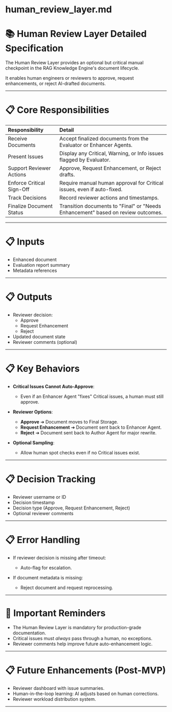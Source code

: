 # human_review_layer.md

# 📚 Human Review Layer Detailed Specification

The Human Review Layer provides an optional but critical manual checkpoint in the RAG Knowledge Engine's document lifecycle.

It enables human engineers or reviewers to approve, request enhancements, or reject AI-drafted documents.

---

# 📋 Core Responsibilities

| Responsibility | Detail |
|:---------------|:-------|
| Receive Documents | Accept finalized documents from the Evaluator or Enhancer Agents. |
| Present Issues | Display any Critical, Warning, or Info issues flagged by Evaluator. |
| Support Reviewer Actions | Approve, Request Enhancement, or Reject drafts. |
| Enforce Critical Sign-Off | Require manual human approval for Critical issues, even if auto-fixed. |
| Track Decisions | Record reviewer actions and timestamps. |
| Finalize Document Status | Transition documents to "Final" or "Needs Enhancement" based on review outcomes. |

---

# 📋 Inputs

- Enhanced document
- Evaluation report summary
- Metadata references

---

# 📋 Outputs

- Reviewer decision:
  - Approve
  - Request Enhancement
  - Reject
- Updated document state
- Reviewer comments (optional)

---

# 📋 Key Behaviors

- **Critical Issues Cannot Auto-Approve**:
  - Even if an Enhancer Agent "fixes" Critical issues, a human must still approve.

- **Reviewer Options**:
  - **Approve** ➔ Document moves to Final Storage.
  - **Request Enhancement** ➔ Document sent back to Enhancer Agent.
  - **Reject** ➔ Document sent back to Author Agent for major rewrite.

- **Optional Sampling**:
  - Allow human spot checks even if no Critical issues exist.

---

# 📋 Decision Tracking

- Reviewer username or ID
- Decision timestamp
- Decision type (Approve, Request Enhancement, Reject)
- Optional reviewer comments

---

# 📋 Error Handling

- If reviewer decision is missing after timeout:
  - Auto-flag for escalation.

- If document metadata is missing:
  - Reject document and request reprocessing.

---

# 📢 Important Reminders

- The Human Review Layer is mandatory for production-grade documentation.
- Critical issues must *always* pass through a human, no exceptions.
- Reviewer comments help improve future auto-enhancement logic.

---

# 📋 Future Enhancements (Post-MVP)

- Reviewer dashboard with issue summaries.
- Human-in-the-loop learning: AI adjusts based on human corrections.
- Reviewer workload distribution system.

---

